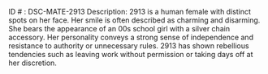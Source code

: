 ID # : DSC-MATE-2913
Description: 2913 is a human female with distinct spots on her face. Her smile is often described as charming and disarming. She bears the appearance of an 00s school girl with a silver chain accessory. Her personality conveys a strong sense of independence and resistance to authority or unnecessary rules. 2913 has shown rebellious tendencies such as leaving work without permission or taking days off at her discretion.
